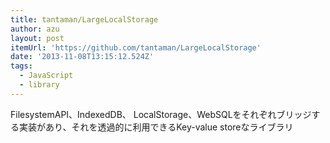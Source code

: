 ```yaml
---
title: tantaman/LargeLocalStorage
author: azu
layout: post
itemUrl: 'https://github.com/tantaman/LargeLocalStorage'
date: '2013-11-08T13:15:12.524Z'
tags:
  - JavaScript
  - library
---
```

FilesystemAPI、IndexedDB、 	LocalStorage、WebSQLをそれぞれブリッジする実装があり、それを透過的に利用できるKey-value storeなライブラリ
